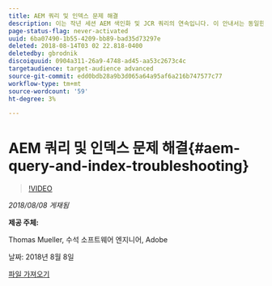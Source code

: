 ```yaml
---
title: AEM 쿼리 및 인덱스 문제 해결
description: 이는 작년 세션 AEM 색인화 및 JCR 쿼리의 연속입니다. 이 안내서는 동일한 주제를 다루지만 완전히 새로운 내용을 담고 있으며 이전 프레젠테이션과 거의 겹치지 않습니다. AEM 6.4의 새로운 기능도 포함되어 있습니다.
page-status-flag: never-activated
uuid: 6ba07490-1b55-4209-bb89-bad35d73297e
deleted: 2018-08-14T03 02 22.818-0400
deletedby: gbrodnik
discoiquuid: 0904a311-26a9-4748-ad45-aa53c2673c4c
targetaudience: target-audience advanced
source-git-commit: edd0bdb28a9b3d065a64a95af6a216b747577c77
workflow-type: tm+mt
source-wordcount: '59'
ht-degree: 3%

---
```



# AEM 쿼리 및 인덱스 문제 해결{#aem-query-and-index-troubleshooting}

>[!VIDEO](https://video.tv.adobe.com/v/23270/?quality=9)

*2018/08/08 게재됨*

**제공 주체:**

Thomas Mueller, 수석 소프트웨어 엔지니어, Adobe

날짜: 2018년 8월 8일

[파일 가져오기](assets/20180808-gems-adobe+cloud+platform-experience+system+of+record-1.pdf)

<!--
[Get back to the Overview](https://helpx.adobe.com/experience-manager/kt/eseminars/gems/aem-index.html)
-->
